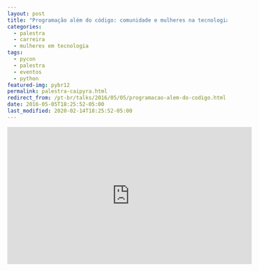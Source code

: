 ```yaml
---
layout: post
title: "Programação além do código: comunidade e mulheres na tecnologia [Caipyra]"
categories:
  - palestra
  - carreira
  - mulheres em tecnologia
tags:
  - pycon
  - palestra
  - eventos
  - python
featured-img: pybr12
permalink: palestra-caipyra.html
redirect_from: /pt-br/talks/2016/05/05/programacao-alem-do-codigo.html
date: 2016-05-05T18:25:52-05:00
last_modified: 2020-02-14T18:25:52-05:00
---
```


<center>
<iframe width="560" height="315" src="https://www.youtube.com/embed/yV3XFWfJ0TE" frameborder="0" allow="accelerometer; autoplay; encrypted-media; gyroscope; picture-in-picture" allowfullscreen></iframe>
</center>
<br/>
